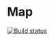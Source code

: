 # Map

[![Build status](https://ci.appveyor.com/api/projects/status/95cgqrwvb2q2f968?svg=true)](https://ci.appveyor.com/project/Alexey779/contener-map)

